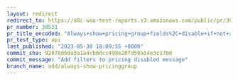 ```yaml
---
layout: redirect
redirect_to: https://a8c-woo-test-reports.s3.amazonaws.com/public/pr/38531/api/index.html
pr_number: 38531
pr_title_encoded: "Always+show+pricing+group+fields%2C+disable+if+not+available+for+a+product+type"
pr_test_type: api
last_published: "2023-05-30 18:09:55 +0000"
commit_sha: 92878d6da3a1a4cb8dcc498e20fd50a14e3c17bd
commit_message: "Add filters to pricing disabled message"
branch_name: add/always-show-pricinggroup
---
```

